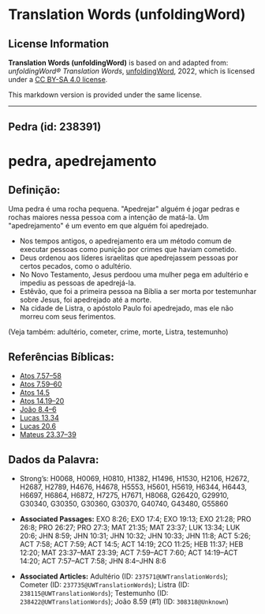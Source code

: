 # Translation Words (unfoldingWord)

## License Information

**Translation Words (unfoldingWord)** is based on and adapted from: _unfoldingWord® Translation Words_, [unfoldingWord](https://unfoldingword.org/utw), 2022, which is licensed under a [CC BY-SA 4.0 license](https://creativecommons.org/licenses/by-sa/4.0/legalcode.en).

This markdown version is provided under the same license.



--------------------------------

## Pedra (id: 238391)

pedra, apedrejamento
====================

Definição:
----------

Uma pedra é uma rocha pequena. "Apedrejar" alguém é jogar pedras e rochas maiores nessa pessoa com a intenção de matá\-la. Um "apedrejamento" é um evento em que alguém foi apedrejado.

* Nos tempos antigos, o apedrejamento era um método comum de executar pessoas como punição por crimes que haviam cometido.
* Deus ordenou aos líderes israelitas que apedrejassem pessoas por certos pecados, como o adultério.
* No Novo Testamento, Jesus perdoou uma mulher pega em adultério e impediu as pessoas de apedrejá\-la.
* Estêvão, que foi a primeira pessoa na Bíblia a ser morta por testemunhar sobre Jesus, foi apedrejado até a morte.
* Na cidade de Listra, o apóstolo Paulo foi apedrejado, mas ele não morreu com seus ferimentos.

(Veja também: adultério, cometer, crime, morte, Listra, testemunho)

Referências Bíblicas:
---------------------

* [Atos 7\.57–58](https://ref.ly/Acts7:57-Acts7:58)
* [Atos 7\.59–60](https://ref.ly/Acts7:59-Acts7:60)
* [Atos 14\.5](https://ref.ly/Acts14:5)
* [Atos 14\.19–20](https://ref.ly/Acts14:19-Acts14:20)
* [João 8\.4–6](https://ref.ly/John8:4-John8:6)
* [Lucas 13\.34](https://ref.ly/Luke13:34)
* [Lucas 20\.6](https://ref.ly/Luke20:6)
* [Mateus 23\.37–39](https://ref.ly/Matt23:37-Matt23:39)

Dados da Palavra:
-----------------

* Strong’s: H0068, H0069, H0810, H1382, H1496, H1530, H2106, H2672, H2687, H2789, H4676, H4678, H5553, H5601, H5619, H6344, H6443, H6697, H6864, H6872, H7275, H7671, H8068, G26420, G29910, G30340, G30350, G30360, G30370, G40740, G43480, G55860

* **Associated Passages:** EXO 8:26; EXO 17:4; EXO 19:13; EXO 21:28; PRO 26:8; PRO 26:27; PRO 27:3; MAT 21:35; MAT 23:37; LUK 13:34; LUK 20:6; JHN 8:59; JHN 10:31; JHN 10:32; JHN 10:33; JHN 11:8; ACT 5:26; ACT 7:58; ACT 7:59; ACT 14:5; ACT 14:19; 2CO 11:25; HEB 11:37; HEB 12:20; MAT 23:37–MAT 23:39; ACT 7:59–ACT 7:60; ACT 14:19–ACT 14:20; ACT 7:57–ACT 7:58; JHN 8:4–JHN 8:6
* **Associated Articles:** Adultério (ID: `237571@UWTranslationWords`); Cometer (ID: `237735@UWTranslationWords`); Listra (ID: `238115@UWTranslationWords`); Testemunho (ID: `238422@UWTranslationWords`); João 8.59 (#1) (ID: `308318@Unknown`)

